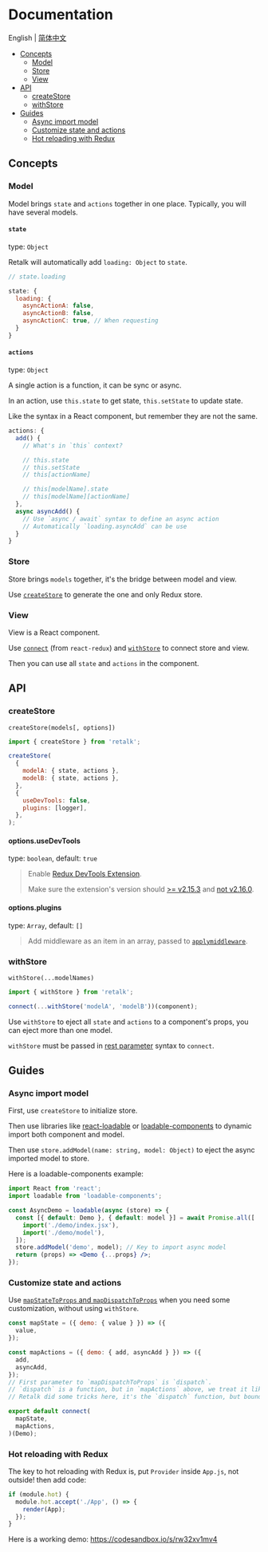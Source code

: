 # Documentation

English | [简体中文](./DOCUMENTATION.zh-CN.md)

- [Concepts](#concepts)
  - [Model](#model)
  - [Store](#store)
  - [View](#view)
- [API](#api)
  - [createStore](#createstore)
  - [withStore](#withstore)
- [Guides](#guides)
  - [Async import model](#async-import-model)
  - [Customize state and actions](#customize-state-and-actions)
  - [Hot reloading with Redux](#hot-reloading-with-redux)

## Concepts

### Model

Model brings `state` and `actions` together in one place. Typically, you will have several models.

#### `state`

type: `Object`

Retalk will automatically add `loading: Object` to `state`.

```js
// state.loading

state: {
  loading: {
    asyncActionA: false,
    asyncActionB: false,
    asyncActionC: true, // When requesting
  }
}
```

#### `actions`

type: `Object`

A single action is a function, it can be sync or async.

In an action, use `this.state` to get state, `this.setState` to update state.

Like the syntax in a React component, but remember they are not the same.

```js
actions: {
  add() {
    // What's in `this` context?

    // this.state
    // this.setState
    // this[actionName]

    // this[modelName].state
    // this[modelName][actionName]
  },
  async asyncAdd() {
    // Use `async / await` syntax to define an async action
    // Automatically `loading.asyncAdd` can be use
  }
}
```

### Store

Store brings `models` together, it's the bridge between model and view.

Use [`createStore`](#createstore) to generate the one and only Redux store.

### View

View is a React component.

Use [`connect`](https://react-redux.js.org/introduction/quick-start#provider-and-connect) (from `react-redux`) and [`withStore`](#withstore) to connect store and view.

Then you can use all `state` and `actions` in the component.

## API

### createStore

`createStore(models[, options])`

```js
import { createStore } from 'retalk';

createStore(
  {
    modelA: { state, actions },
    modelB: { state, actions },
  },
  {
    useDevTools: false,
    plugins: [logger],
  },
);
```

#### options.useDevTools

type: `boolean`, default: `true`

> Enable [Redux DevTools Extension](https://github.com/zalmoxisus/redux-devtools-extension).
>
> Make sure the extension's version should [>= v2.15.3](https://github.com/reduxjs/redux/issues/2943) and [not v2.16.0](https://stackoverflow.com/a/53512072/6919133).

#### options.plugins

type: `Array`, default: `[]`

> Add middleware as an item in an array, passed to [`applymiddleware`](https://redux.js.org/api/applymiddleware).

### withStore

`withStore(...modelNames)`

```js
import { withStore } from 'retalk';

connect(...withStore('modelA', 'modelB'))(component);
```

Use `withStore` to eject all `state` and `actions` to a component's props, you can eject more than one model.

`withStore` must be passed in [rest parameter](https://developer.mozilla.org/en-US/docs/Web/JavaScript/Reference/Functions/rest_parameters) syntax to `connect`.

## Guides

### Async import model

First, use `createStore` to initialize store.

Then use libraries like [react-loadable](https://github.com/jamiebuilds/react-loadable#loading-multiple-resources) or [loadable-components](https://github.com/smooth-code/loadable-components/#loading-multiple-resources-in-parallel) to dynamic import both component and model.

Then use `store.addModel(name: string, model: Object)` to eject the async imported model to store.

Here is a loadable-components example:

```jsx
import React from 'react';
import loadable from 'loadable-components';

const AsyncDemo = loadable(async (store) => {
  const [{ default: Demo }, { default: model }] = await Promise.all([
    import('./demo/index.jsx'),
    import('./demo/model'),
  ]);
  store.addModel('demo', model); // Key to import async model
  return (props) => <Demo {...props} />;
});
```

### Customize state and actions

Use [`mapStateToProps` and `mapDispatchToProps`](https://github.com/reduxjs/react-redux/blob/master/docs/api.md#arguments) when you need some customization, without using `withStore`.

```jsx
const mapState = ({ demo: { value } }) => ({
  value,
});

const mapActions = ({ demo: { add, asyncAdd } }) => ({
  add,
  asyncAdd,
});
// First parameter to `mapDispatchToProps` is `dispatch`.
// `dispatch` is a function, but in `mapActions` above, we treat it like an object.
// Retalk did some tricks here, it's the `dispatch` function, but bound models on it.

export default connect(
  mapState,
  mapActions,
)(Demo);
```

### Hot reloading with Redux

The key to hot reloading with Redux is, put `Provider` inside `App.js`, not outside! then add code:

```js
if (module.hot) {
  module.hot.accept('./App', () => {
    render(App);
  });
}
```

Here is a working demo: https://codesandbox.io/s/rw32xv1mv4
